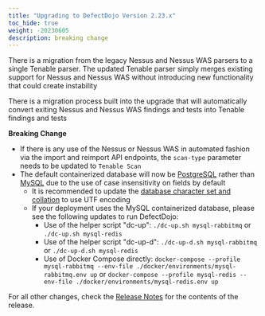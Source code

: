```yaml
---
title: "Upgrading to DefectDojo Version 2.23.x"
toc_hide: true
weight: -20230605
description: breaking change
---
```

There is a migration from the legacy Nessus and Nessus WAS parsers to a single Tenable parser. The updated Tenable parser simply merges existing support for Nessus and Nessus WAS without introducing new functionality that could create instability

There is a migration process built into the upgrade that will automatically convert exiting Nessus and Nessus WAS findings and tests into Tenable findings and tests

**Breaking Change**

 - If there is any use of the Nessus or Nessus WAS in automated fashion via the import and reimport API endpoints, the `scan-type` parameter needs to be updated to `Tenable Scan`
 - The default containerized database will now be [PostgreSQL](https://www.postgresql.org/) rather than [MySQL](https://dev.mysql.com/) due to the use of case insensitivity on fields by default
   - It is recommended to update the [database character set and collation](https://dev.mysql.com/doc/refman/5.7/en/charset-database.html) to use UTF encoding 
   - If your deployment uses the MySQL containerized database, please see the following updates to run DefectDojo:
     - Use of the helper script "dc-up": `./dc-up.sh mysql-rabbitmq` or `./dc-up.sh mysql-redis`
     - Use of the helper script "dc-up-d": `./dc-up-d.sh mysql-rabbitmq` or `./dc-up-d.sh mysql-redis`
     - Use of Docker Compose directly: `docker-compose --profile mysql-rabbitmq --env-file ./docker/environments/mysql-rabbitmq.env up` or `docker-compose --profile mysql-redis --env-file ./docker/environments/mysql-redis.env up`

For all other changes, check the [Release Notes](https://github.com/DefectDojo/django-DefectDojo/releases/tag/2.23.0) for the contents of the release.
